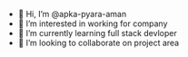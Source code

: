 - 👋 Hi, I’m @apka-pyara-aman
- 👀 I’m interested in working for company
- 🌱 I’m currently learning full stack devloper
- 💞️ I’m looking to collaborate on project area

<!---
apka-pyara-aman/apka-pyara-aman is a ✨ special ✨ repository because its `README.md` (this file) appears on your GitHub profile.
You can click the Preview link to take a look at your changes.
--->

